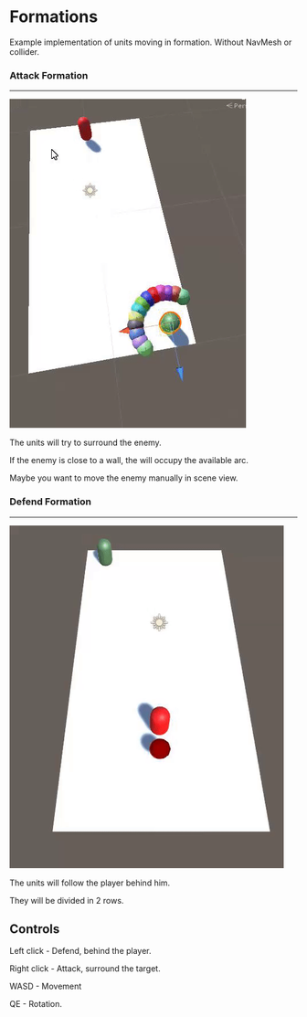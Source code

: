 # Formations
Example implementation of units moving in formation. Without NavMesh or collider.

### Attack Formation
---

![Attack Behaviour](Media/formationAttack.gif)


The units will try to surround the enemy.

If the enemy is close to a wall, the will occupy the available arc.

Maybe you want to move the enemy manually in scene view.

### Defend Formation
---

![Defend Behaviour](Media/formationDefense.gif)

The units will follow the player behind him.

They will be divided in 2 rows.

## Controls
Left click - Defend, behind the player.

Right click - Attack, surround the target.

WASD - Movement

QE - Rotation.
